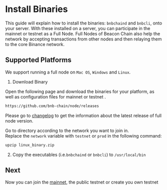 # Install Binaries

This guide will explain how to install the binaries: `bnbchaind`  and `bnbcli`, onto your server. With these installed on a server, you can participate in the mainnet or testnet as a Full Node. Full Nodes of Beacon Chain  also help the network by accepting transactions from other nodes and then relaying them to the core Binance network.

## Supported Platforms
We support running a full node on `Mac OS`, `Windows` and `Linux`.

1. Download Binary

Open the following page and download the binaries for your platform, as well as configuration files for mainnet or testnet .
```bash
https://github.com/bnb-chain/node/releases
```

Please go to [changelog](https://github.com/bnb-chain/node/releases) to get the information about the latest release of full node version.

Go to directory according to the network you want to join in.<br/>
Replace the `network` variable with `testnet` or `prod` in the following command:

```bash
upzip linux_binary.zip
```

2. Copy the executables (i.e.`bnbchaind` or `bnbcli`) to `/usr/local/bin`

## Next
Now you can join the [mainnet](join-mainnet.md), the public testnet or create you own testnet
